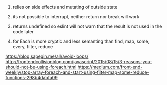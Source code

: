 1. relies on side effects and mutating of outside state

2. its not possible to interrupt, neither return nor break will work

3. returns undefined so eslint will not warn that the result is not used in the code later

4. for Each is more cryptic and less semanting than find, map, some, every, filter, reduce


https://blog.sapegin.me/all/avoid-loops/
http://frontendcollisionblog.com/javascript/2015/08/15/3-reasons-you-should-not-be-using-foreach.html
https://medium.com/front-end-weekly/stop-array-foreach-and-start-using-filter-map-some-reduce-functions-298b4dabfa09
